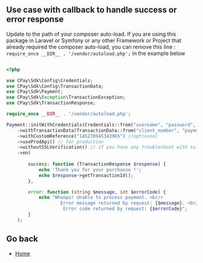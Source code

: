 ## Use case with callback to handle success or error response

Update to the path of your composer auto-load.
If you are using this package in Laravel or Symfony or any other Framework or Project that already required the composer auto-load, you can remove this line : ```require_once __DIR__ . '/vendor/autoload.php';```  in the example below

```php

<?php

use CPay\Sdk\Config\Credentials;
use CPay\Sdk\Config\TransactionData;
use CPay\Sdk\Payment;
use CPay\Sdk\Exception\TransactionException;
use CPay\Sdk\TransactionResponse;

require_once __DIR__ . '/vendor/autoload.php';

Payment::initWithCredentials(Credentials::from("username", "password", "merchant_number"))
    ->withTransactionData(TransactionData::from("client_number", "payment_amount", "otp_code"))
    ->withCustomReference("145278945343965") //optionnal
    ->useProdApi() // for production
    ->withoutSSLVerification() // if you have any troubleshoot with ssl verifcation(not recommended)
    ->on(
    
        success: function (TransactionResponse $response) {
            echo 'Thank you for your purchasse !';
            echo $response->getTransactionId();
        },

        error: function (string $message, int $errorCode) {
            echo "Whoops! Unable to process payment. <br/> 
                    Error message returned by request: {$message}. <br/>
                     Error code returned by request: {$errorCode}";
        }
    );

```
## Go back

- [Home](index.md) 